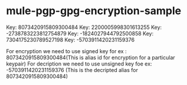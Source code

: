# mule-pgp-gpg-encryption-sample


Key: 8073420915809300484
Key: 2200005998301613255
Key: -2738783223812754879
Key: -1824027944792500858
Key: 7304175230789527198
Key: -5703911420231159376


For encryption we need to use signed key for ex : 8073420915809300484(This is alias id for encryption for a particular keypair)
For decription we need to use unsigned key foe ex:  -5703911420231159376 (This is the decripted alias for 8073420915809300484)
